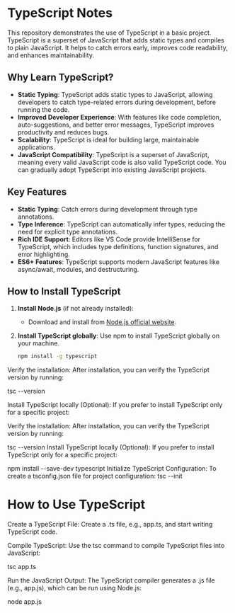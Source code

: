 # TypeScript Notes

This repository demonstrates the use of TypeScript in a basic project. TypeScript is a superset of JavaScript that adds static types and compiles to plain JavaScript. It helps to catch errors early, improves code readability, and enhances maintainability.

## Why Learn TypeScript?

- **Static Typing**: TypeScript adds static types to JavaScript, allowing developers to catch type-related errors during development, before running the code.
- **Improved Developer Experience**: With features like code completion, auto-suggestions, and better error messages, TypeScript improves productivity and reduces bugs.
- **Scalability**: TypeScript is ideal for building large, maintainable applications.
- **JavaScript Compatibility**: TypeScript is a superset of JavaScript, meaning every valid JavaScript code is also valid TypeScript code. You can gradually adopt TypeScript into existing JavaScript projects.

## Key Features

- **Static Typing**: Catch errors during development through type annotations.
- **Type Inference**: TypeScript can automatically infer types, reducing the need for explicit type annotations.
- **Rich IDE Support**: Editors like VS Code provide IntelliSense for TypeScript, which includes type definitions, function signatures, and error highlighting.
- **ES6+ Features**: TypeScript supports modern JavaScript features like async/await, modules, and destructuring.

## How to Install TypeScript

1. **Install Node.js** (if not already installed):
   - Download and install from [Node.js official website](https://nodejs.org/).

2. **Install TypeScript globally**:
   Use npm to install TypeScript globally on your machine.
   ```bash
   npm install -g typescript

Verify the installation: After installation, you can verify the TypeScript version by running:

tsc --version

Install TypeScript locally (Optional): If you prefer to install TypeScript only for a specific project:

Verify the installation: After installation, you can verify the TypeScript version by running:



tsc --version
Install TypeScript locally (Optional): If you prefer to install TypeScript only for a specific project:

npm install --save-dev typescript
Initialize TypeScript Configuration: To create a tsconfig.json file for project configuration:
tsc --init

# How to Use TypeScript

Create a TypeScript File: Create a .ts file, e.g., app.ts, and start writing TypeScript code.

Compile TypeScript: Use the tsc command to compile TypeScript files into JavaScript:

tsc app.ts

Run the JavaScript Output: The TypeScript compiler generates a .js file (e.g., app.js), which can be run using Node.js:

node app.js
